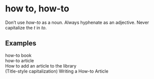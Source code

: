 # how to, how-to

Don’t use *how-to* as a noun. Always hyphenate as an adjective. Never capitalize the *t* in *to*.

## Examples

how-to book  
how-to article  
How to add an article to the library  
(Title-style capitalization) Writing a How-to Article

